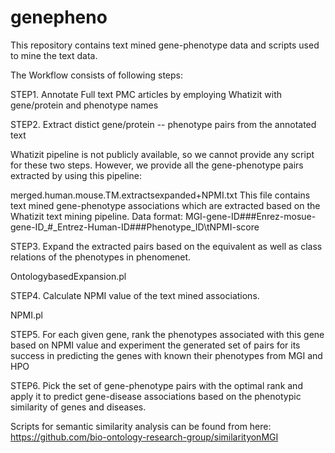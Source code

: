 # genepheno
This repository contains text mined gene-phenotype data and scripts used to mine the text data.

The Workflow consists of following steps:

STEP1. Annotate Full text PMC articles by employing Whatizit with gene/protein and phenotype names 

STEP2. Extract distict gene/protein -- phenotype pairs from the annotated text

Whatizit pipeline is not publicly available, so we cannot provide any script for these two steps. However, we provide all the gene-phenotype pairs extracted by using this pipeline:

merged.human.mouse.TM.extractsexpanded+NPMI.txt
This file contains text mined gene-phenotype associations which are extracted based on the Whatizit text mining pipeline.
Data format:
MGI-gene-ID###Enrez-mosue-gene-ID_#_Entrez-Human-ID###Phenotype_ID\tNPMI-score


STEP3. Expand the extracted pairs based on the equivalent as well as class relations of the phenotypes in phenomenet.

OntologybasedExpansion.pl

STEP4. Calculate NPMI value of the text mined associations.

NPMI.pl

STEP5. For each given gene, rank the phenotypes associated with this gene based on NPMI value and experiment the generated set of pairs for its success in predicting the genes with known their phenotypes from MGI and HPO
  
STEP6. Pick the set of gene-phenotype pairs with the optimal rank and apply it to predict gene-disease associations based on the phenotypic similarity of genes and diseases.

Scripts for semantic similarity analysis can be found from here:
https://github.com/bio-ontology-research-group/similarityonMGI
